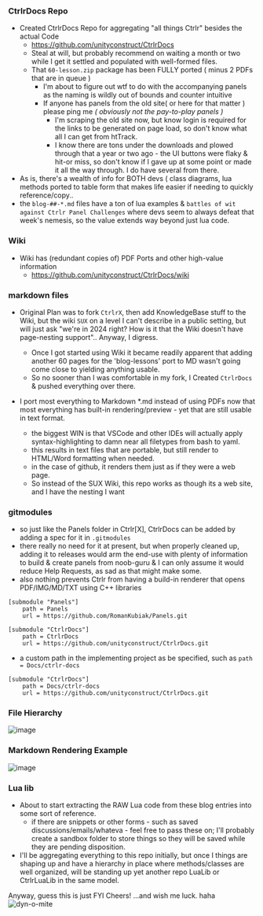 ### CtrlrDocs Repo
- Created CtrlrDocs Repo for aggregating "all things Ctrlr" besides the actual Code
  -  https://github.com/unityconstruct/CtrlrDocs
  - Steal at will, but probably recommend on waiting a month or two while I get it settled and populated with well-formed files.
  - That `60-lesson.zip` package has been FULLY ported ( minus 2 PDFs that are in queue )
    - I'm about to figure out wtf to do with the accompanying panels as the naming is wildly out of bounds and counter intuitive
    - If anyone has panels from the old site( or here for that matter ) please ping me _( obviously not the pay-to-play panels )_
      - I'm scraping the old site now, but know login is required for the links to be generated on page load, so don't know what all I can get from htTrack.
      - I know there are tons under the downloads and plowed through that a year or two ago - the UI buttons were flaky & hit-or miss, so don't know if I gave up at some point or made it all the way through. I do have several from there.
- As is, there's a wealth of info for BOTH devs ( class diagrams, lua methods ported to table form that makes life easier if needing to quickly reference/copy.. 
- the `blog-##-*.md` files have a ton of lua examples & `battles of wit against Ctrlr Panel Challenges` where devs seem to always defeat that week's nemesis, so the value extends way beyond just lua code.

### Wiki
- Wiki has (redundant copies of) PDF Ports and other high-value information
  - https://github.com/unityconstruct/CtrlrDocs/wiki

### markdown files
- Original Plan was to fork `CtrlrX`, then add KnowledgeBase stuff to the Wiki, but the wiki `SUX` on a level I can't describe in a public setting, but will just ask "we're in 2024 right? How is it that the Wiki doesn't have page-nesting support".. Anyway, I digress.
  - Once I got started using Wiki it became readily apparent that adding another 60 pages for the 'blog-lessons' port to MD wasn't going come close to yielding anything usable.
  - So no sooner than I was comfortable in my fork, I Created `CtrlrDocs` & pushed everything over there.

- I port most everything to Markdown *.md instead of using PDFs now that most everything has built-in rendering/preview - yet that are still usable in text format.
  - the biggest WIN is that VSCode and other IDEs will actually apply syntax-highlighting to damn near all filetypes from bash to yaml.
  - this results in text files that are portable, but still render to HTML/Word formatting when needed.
  - in the case of github, it renders them just as if they were a web page.
  - So instead of the SUX Wiki, this repo works as though its a web site, and I have the nesting I want

### gitmodules
- so just like the Panels folder in Ctrlr[X], CtrlrDocs can be added by adding a spec for it in `.gitmodules`
- there really no need for it at present, but when properly cleaned up, adding it to releases would arm the end-use with plenty of information to build & create panels from noob-guru & I can only assume it would reduce Help Requests, as sad as that might make some.
- also nothing prevents Ctrlr from having a build-in renderer that opens PDF/IMG/MD/TXT using C++ libraries
```gitmodules
[submodule "Panels"]
	path = Panels
	url = https://github.com/RomanKubiak/Panels.git

[submodule "CtrlrDocs"]
	path = CtrlrDocs
	url = https://github.com/unityconstruct/CtrlrDocs.git
```
- a custom path in the implementing project as be specified, such as `path = Docs/ctrlr-docs`
```gitmodules
[submodule "CtrlrDocs"]
	path = Docs/ctrlr-docs
	url = https://github.com/unityconstruct/CtrlrDocs.git
```


### File Hierarchy
![image](https://github.com/RomanKubiak/ctrlr/assets/40268430/07d8e944-e6da-4326-9ac1-b23b6317ae53)

### Markdown Rendering Example
![image](https://github.com/RomanKubiak/ctrlr/assets/40268430/6527d5d6-c545-4bb4-a1a6-a238601ea544)

### Lua lib
- About to start extracting the RAW Lua code from these blog entries into some sort of reference.
  - if there are snippets or other forms - such as saved discussions/emails/whateva - feel free to pass these on; I'll probably create a sandbox folder to store things so they will be saved while they are pending disposition.
- I'll be aggregating everything to this repo initially, but once I things are shaping up and have a hierarchy in place where methods/classes are well organized, will be standing up yet another repo LuaLib or CtrlrLuaLib in the same model.

Anyway, guess this is just FYI
Cheers! 
...and wish me luck. haha
![dyn-o-mite](https://imgs.search.brave.com/ycD2Sx-Kprc_FS5suLTDbhj-Z8IdA-DHfRpZS1QMPMM/rs:fit:860:0:0/g:ce/aHR0cHM6Ly9pLmV0/c3lzdGF0aWMuY29t/LzI2OTIxODE1L3Iv/aWwvYjFkOWI0LzM0/NjU5MzMzNDAvaWxf/NjAweDYwMC4zNDY1/OTMzMzQwX2Mzamsu/anBn)